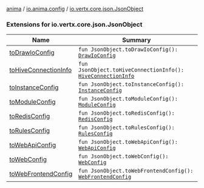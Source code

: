[anima](../../index.md) / [io.anima.config](../index.md) / [io.vertx.core.json.JsonObject](./index.md)

### Extensions for io.vertx.core.json.JsonObject

| Name | Summary |
|---|---|
| [toDrawIoConfig](to-draw-io-config.md) | `fun JsonObject.toDrawIoConfig(): `[`DrawIoConfig`](../-draw-io-config/index.md) |
| [toHiveConnectionInfo](to-hive-connection-info.md) | `fun JsonObject.toHiveConnectionInfo(): `[`HiveConnectionInfo`](../-hive-connection-info/index.md) |
| [toInstanceConfig](to-instance-config.md) | `fun JsonObject.toInstanceConfig(): `[`InstanceConfig`](../-instance-config/index.md) |
| [toModuleConfig](to-module-config.md) | `fun JsonObject.toModuleConfig(): `[`ModuleConfig`](../-module-config/index.md) |
| [toRedisConfig](to-redis-config.md) | `fun JsonObject.toRedisConfig(): `[`RedisConfig`](../-redis-config/index.md) |
| [toRulesConfig](to-rules-config.md) | `fun JsonObject.toRulesConfig(): `[`RulesConfig`](../-rules-config/index.md) |
| [toWebApiConfig](to-web-api-config.md) | `fun JsonObject.toWebApiConfig(): `[`WebApiConfig`](../-web-api-config/index.md) |
| [toWebConfig](to-web-config.md) | `fun JsonObject.toWebConfig(): `[`WebConfig`](../-web-config/index.md) |
| [toWebFrontendConfig](to-web-frontend-config.md) | `fun JsonObject.toWebFrontendConfig(): `[`WebFrontendConfig`](../-web-frontend-config/index.md) |
